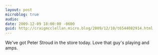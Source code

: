 ```yaml
---
layout: post
microblog: true
audio: 
date: 2009-12-09 18:00:00 -0600
guid: http://craigmcclellan.micro.blog/2009/12/10/t6544082914.html
---
```

We've got Peter Stroud in the store today. Love that guy's playing and amps.
